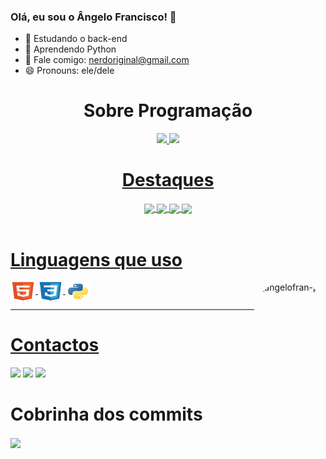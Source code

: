 ### Olá, eu sou o Ângelo Francisco! 🖖

- 🔭 Estudando o back-end
- 🌱 Aprendendo Python
- 💬 Fale comigo: nerdoriginal@gmail.com
- 😄 Pronouns: ele/dele

<div align="center">
  <h1>Sobre Programação</h1> 
  <a href="https://github.com/angelofran">
  <img height="150em" src="https://github-readme-stats.vercel.app/api?username=angelofran&show_icons=true&theme=dark&include_all_commits=true&count_private=true"/>
  <img height="150em" src="https://github-readme-stats.vercel.app/api/top-langs/?username=angelofran&layout=compact&langs_count=7&theme=dark"/>
  <h1>Destaques</h1>  
  <img align="center" height="120em" src="https://github-readme-stats.vercel.app/api/pin/?username=angelofran&repo=angelofran"/>
  <img align="center" height="120em" src="https://github-readme-stats.vercel.app/api/pin/?username=angelofran&repo=Bot-discord"/>
  <img align="center" height="120em" src="https://github-readme-stats.vercel.app/api/pin/?username=angelofran&repo=Gerador-de-senhas"/>
  <img align="center" height="120em" src="https://github-readme-stats.vercel.app/api/pin/?username=angelofran&repo=Outros-Projectos-python"/>
  
</div>
<div style="display: inline_block, text-align: center;" ><br>
  <h1>Linguagens que uso</h1>  
  <img align="center" alt="angelofran-HTML" height="30" width="40" src="https://raw.githubusercontent.com/devicons/devicon/master/icons/html5/html5-original.svg">
  <img align="center" alt="angelofran-CSS" height="30" width="40" src="https://raw.githubusercontent.com/devicons/devicon/master/icons/css3/css3-original.svg">
  <img align="center" alt="angelofran-Python" height="30" width="40" src="https://raw.githubusercontent.com/devicons/devicon/master/icons/python/python-original.svg">
  <img align="right" alt="angelofran-pic" height="150" style="border-radius:50px;" src="https://picrew.me/shareImg/org/202209/338224_PKgv7Qs2.png">
</div>
<hr> 
<div> 
<h1>Contactos</h1>  
  <a href="https://www.instagram.com/tatso_yuki/" target="_blank"><img src="https://img.shields.io/badge/-Instagram-%23E4405F?style=for-the-badge&logo=instagram&logoColor=white" target="_blank"></a>
 <a href="https://discord.com/channels/@me/1015986402418229369" target="_blank"><img src="https://img.shields.io/badge/Discord-7289DA?style=for-the-badge&logo=discord&logoColor=white" target="_blank"></a> 
  <a href = "mailto:nerdoriginal@gmail.com"><img src="https://img.shields.io/badge/-Gmail-%23333?style=for-the-badge&logo=gmail&logoColor=white" target="_blank"></a>
<h1>Cobrinha dos commits</h1>
<img align="center" src="https://github.com/angelofran/angelofran/blob/output/github-contribution-grid-snake.svg"/>
</div>

